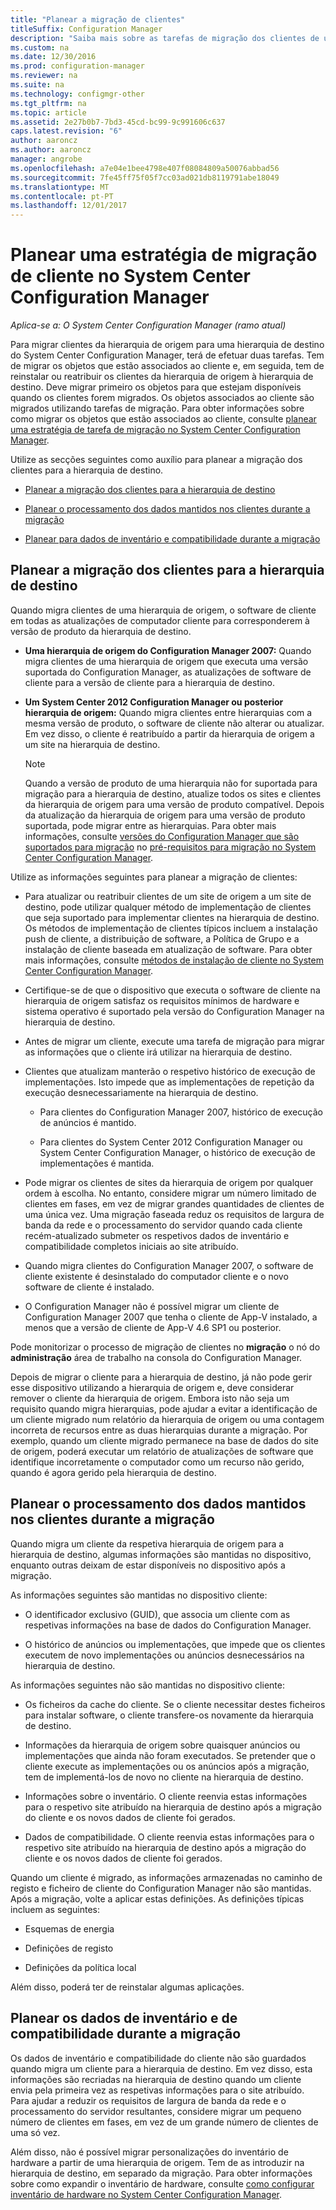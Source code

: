 ```yaml
---
title: "Planear a migração de clientes"
titleSuffix: Configuration Manager
description: "Saiba mais sobre as tarefas de migração dos clientes de uma hierarquia de origem para uma hierarquia de destino do System Center Configuration Manager."
ms.custom: na
ms.date: 12/30/2016
ms.prod: configuration-manager
ms.reviewer: na
ms.suite: na
ms.technology: configmgr-other
ms.tgt_pltfrm: na
ms.topic: article
ms.assetid: 2e27b0b7-7bd3-45cd-bc99-9c991606c637
caps.latest.revision: "6"
author: aaroncz
ms.author: aaroncz
manager: angrobe
ms.openlocfilehash: a7e04e1bee4798e407f08084809a50076abbad56
ms.sourcegitcommit: 7fe45ff75f05f7cc03ad021db8119791abe18049
ms.translationtype: MT
ms.contentlocale: pt-PT
ms.lasthandoff: 12/01/2017
---
```

# <a name="plan-a-client-migration-strategy-in-system-center-configuration-manager"></a>Planear uma estratégia de migração de cliente no System Center Configuration Manager

*Aplica-se a: O System Center Configuration Manager (ramo atual)*

Para migrar clientes da hierarquia de origem para uma hierarquia de destino do System Center Configuration Manager, terá de efetuar duas tarefas. Tem de migrar os objetos que estão associados ao cliente e, em seguida, tem de reinstalar ou reatribuir os clientes da hierarquia de origem à hierarquia de destino. Deve migrar primeiro os objetos para que estejam disponíveis quando os clientes forem migrados. Os objetos associados ao cliente são migrados utilizando tarefas de migração. Para obter informações sobre como migrar os objetos que estão associados ao cliente, consulte [planear uma estratégia de tarefa de migração no System Center Configuration Manager](../../core/migration/planning-a-migration-job-strategy.md).  

 Utilize as secções seguintes como auxílio para planear a migração dos clientes para a hierarquia de destino.  

-   [Planear a migração dos clientes para a hierarquia de destino](#Planning_for_Client_Agent_Migration)  

-   [Planear o processamento dos dados mantidos nos clientes durante a migração](#Planning_for_Client_Data_Migration)  

-   [Planear para dados de inventário e compatibilidade durante a migração](#Planning_for_Inventory_data_migration)  

##  <a name="Planning_for_Client_Agent_Migration"></a> Planear a migração dos clientes para a hierarquia de destino  
 Quando migra clientes de uma hierarquia de origem, o software de cliente em todas as atualizações de computador cliente para corresponderem à versão de produto da hierarquia de destino.  

-   **Uma hierarquia de origem do Configuration Manager 2007:** Quando migra clientes de uma hierarquia de origem que executa uma versão suportada do Configuration Manager, as atualizações de software de cliente para a versão de cliente para a hierarquia de destino.  

-   **Um System Center 2012 Configuration Manager ou posterior hierarquia de origem:** Quando migra clientes entre hierarquias com a mesma versão de produto, o software de cliente não alterar ou atualizar. Em vez disso, o cliente é reatribuído a partir da hierarquia de origem a um site na hierarquia de destino.  

    > [!NOTE]  
    >  Quando a versão de produto de uma hierarquia não for suportada para migração para a hierarquia de destino, atualize todos os sites e clientes da hierarquia de origem para uma versão de produto compatível. Depois da atualização da hierarquia de origem para uma versão de produto suportada, pode migrar entre as hierarquias. Para obter mais informações, consulte [versões do Configuration Manager que são suportados para migração](../../core/migration/prerequisites-for-migration.md#BKMK_SupportedMigrationVersions) no [pré-requisitos para migração no System Center Configuration Manager](../../core/migration/prerequisites-for-migration.md).  

Utilize as informações seguintes para planear a migração de clientes:  

-   Para atualizar ou reatribuir clientes de um site de origem a um site de destino, pode utilizar qualquer método de implementação de clientes que seja suportado para implementar clientes na hierarquia de destino. Os métodos de implementação de clientes típicos incluem a instalação push de cliente, a distribuição de software, a Política de Grupo e a instalação de cliente baseada em atualização de software. Para obter mais informações, consulte [métodos de instalação de cliente no System Center Configuration Manager](../../core/clients/deploy/plan/client-installation-methods.md).  

-   Certifique-se de que o dispositivo que executa o software de cliente na hierarquia de origem satisfaz os requisitos mínimos de hardware e sistema operativo é suportado pela versão do Configuration Manager na hierarquia de destino.  

-   Antes de migrar um cliente, execute uma tarefa de migração para migrar as informações que o cliente irá utilizar na hierarquia de destino.  

-   Clientes que atualizam manterão o respetivo histórico de execução de implementações. Isto impede que as implementações de repetição da execução desnecessariamente na hierarquia de destino.  

    -   Para clientes do Configuration Manager 2007, histórico de execução de anúncios é mantido.  

    -   Para clientes do System Center 2012 Configuration Manager ou System Center Configuration Manager, o histórico de execução de implementações é mantida.  

-   Pode migrar os clientes de sites da hierarquia de origem por qualquer ordem à escolha. No entanto, considere migrar um número limitado de clientes em fases, em vez de migrar grandes quantidades de clientes de uma única vez. Uma migração faseada reduz os requisitos de largura de banda da rede e o processamento do servidor quando cada cliente recém-atualizado submeter os respetivos dados de inventário e compatibilidade completos iniciais ao site atribuído.  

-   Quando migra clientes do Configuration Manager 2007, o software de cliente existente é desinstalado do computador cliente e o novo software de cliente é instalado.  

-   O Configuration Manager não é possível migrar um cliente de Configuration Manager 2007 que tenha o cliente de App-V instalado, a menos que a versão de cliente de App-V 4.6 SP1 ou posterior.  

Pode monitorizar o processo de migração de clientes no **migração** o nó do **administração** área de trabalho na consola do Configuration Manager.  

Depois de migrar o cliente para a hierarquia de destino, já não pode gerir esse dispositivo utilizando a hierarquia de origem e, deve considerar remover o cliente da hierarquia de origem. Embora isto não seja um requisito quando migra hierarquias, pode ajudar a evitar a identificação de um cliente migrado num relatório da hierarquia de origem ou uma contagem incorreta de recursos entre as duas hierarquias durante a migração. Por exemplo, quando um cliente migrado permanece na base de dados do site de origem, poderá executar um relatório de atualizações de software que identifique incorretamente o computador como um recurso não gerido, quando é agora gerido pela hierarquia de destino.  

##  <a name="Planning_for_Client_Data_Migration"></a> Planear o processamento dos dados mantidos nos clientes durante a migração  
Quando migra um cliente da respetiva hierarquia de origem para a hierarquia de destino, algumas informações são mantidas no dispositivo, enquanto outras deixam de estar disponíveis no dispositivo após a migração.  

As informações seguintes são mantidas no dispositivo cliente:  

-   O identificador exclusivo (GUID), que associa um cliente com as respetivas informações na base de dados do Configuration Manager.  

-   O histórico de anúncios ou implementações, que impede que os clientes executem de novo implementações ou anúncios desnecessários na hierarquia de destino.  

As informações seguintes não são mantidas no dispositivo cliente:  

-   Os ficheiros da cache do cliente. Se o cliente necessitar destes ficheiros para instalar software, o cliente transfere-os novamente da hierarquia de destino.  

-   Informações da hierarquia de origem sobre quaisquer anúncios ou implementações que ainda não foram executados. Se pretender que o cliente execute as implementações ou os anúncios após a migração, tem de implementá-los de novo no cliente na hierarquia de destino.  

-   Informações sobre o inventário. O cliente reenvia estas informações para o respetivo site atribuído na hierarquia de destino após a migração do cliente e os novos dados de cliente foi gerados.  

-   Dados de compatibilidade. O cliente reenvia estas informações para o respetivo site atribuído na hierarquia de destino após a migração do cliente e os novos dados de cliente foi gerados.  

Quando um cliente é migrado, as informações armazenadas no caminho de registo e ficheiro de cliente do Configuration Manager não são mantidas. Após a migração, volte a aplicar estas definições. As definições típicas incluem as seguintes:  

-   Esquemas de energia  

-   Definições de registo  

-   Definições da política local  

Além disso, poderá ter de reinstalar algumas aplicações.  

##  <a name="Planning_for_Inventory_data_migration"></a> Planear os dados de inventário e de compatibilidade durante a migração  
Os dados de inventário e compatibilidade do cliente não são guardados quando migra um cliente para a hierarquia de destino. Em vez disso, esta informações são recriadas na hierarquia de destino quando um cliente envia pela primeira vez as respetivas informações para o site atribuído. Para ajudar a reduzir os requisitos de largura de banda da rede e o processamento do servidor resultantes, considere migrar um pequeno número de clientes em fases, em vez de um grande número de clientes de uma só vez.  

 Além disso, não é possível migrar personalizações do inventário de hardware a partir de uma hierarquia de origem. Tem de as introduzir na hierarquia de destino, em separado da migração. Para obter informações sobre como expandir o inventário de hardware, consulte [como configurar inventário de hardware no System Center Configuration Manager](../../core/clients/manage/inventory/configure-hardware-inventory.md).  
